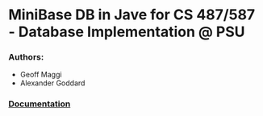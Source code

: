 # MiniBase DB in Jave for CS 487/587 - Database Implementation @ PSU
### Authors:
* Geoff Maggi
* Alexander Goddard
### [Documentation](http://pages.cs.wisc.edu/~dbbook/openAccess/Minibase/minibase.html)
